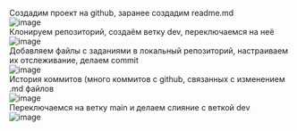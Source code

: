 Создадим проект на github, заранее создадим readme.md  
![image](https://github.com/artemkolonin/upi_lab1/assets/56628455/d65818c9-5f48-4a97-9820-4adda2df3ead)  
Клонируем репозиторий, создаём ветку dev, переключаемся на неё  
![image](https://github.com/artemkolonin/upi_lab1/assets/56628455/e90ee800-9a1f-477e-bcff-f25037cab16e)  
Добавляем файлы с заданиями в локальный репозиторий, настраиваем их отслеживание, делаем commit  
![image](https://github.com/artemkolonin/upi_lab1/assets/56628455/371f5fab-a987-4fde-8549-96b59b63b3fd)  
История коммитов (много коммитов с github, связанных с изменением .md файлов  
![image](https://github.com/artemkolonin/upi_lab1/assets/56628455/f16611dc-eeb6-4539-b21b-58a46e833b53)  
Переключаемся на ветку main и делаем слияние с веткой dev  
![image](https://github.com/artemkolonin/upi_lab1/assets/56628455/3774ded3-625e-4ebc-842e-93639e50bbcc)  
